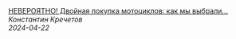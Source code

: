 <!--2024-04-22 09:00:39-->
<div class="yb">
  <a class="nodecor" href="/index.html?rabota/neveroyatno_dvojnaya_pokupka_motociklov_kak_my_vybrali_idealnyj_bajk_dlya_jeny_i_dlya_menya">
    <img class="preview" data-videoid="oosKRYM_UoU" src="https://i4.ytimg.com/vi/oosKRYM_UoU/hqdefault.jpg" align="middle" alt="">
  </a>
  <div class="inlbl text">
    <a class="nodecor" href="/index.html?rabota/neveroyatno_dvojnaya_pokupka_motociklov_kak_my_vybrali_idealnyj_bajk_dlya_jeny_i_dlya_menya">НЕВЕРОЯТНО! Двойная покупка мотоциклов: как мы выбрали...</a><br>
    <i class="smaller2">Константин Кречетов</i><br>
    <i class="smaller3">2024-04-22</i>
  </div>
</div>
